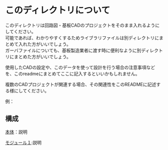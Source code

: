 # このディレクトリについて
このディレクトリは回路図・基板CADのプロジェクトをそのまま入れるようにしてください。</br>
可能であれば、わかりやすくするためライブラリファイルは別ディレクトリにまとめて入れた方がいいでしょう。</br>
ガーバファイルについても、基板製造業者に渡す時に便利なように別ディレクトリにまとめた方がいいでしょう。</br>


使用したCADの設定や、このデータを使って設計を行う場合の注意事項などを、このreadmeにまとめてここに記入するといいかもしれません。

複数のCADプロジェクトが関連する場合、その関連性をこのREADMEに記述する様にしてください。

例：

## 構成
[本体](URL)：説明

[モジュール１](URL):説明

